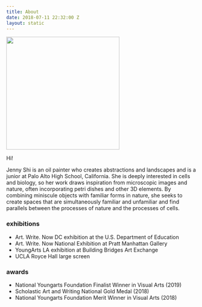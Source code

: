 ```yaml
---
title: About
date: 2018-07-11 22:32:00 Z
layout: static
---
```


<img src="/uploads/IMG_1537.jpg" width="300px">

<!-- this keeps it in a container so that the text isn't left justified while the image is in the center  -->
<!-- if you don't want it to be centered, take the text out of <div class="text"> -->
<div class="text">
	<p>Hi!</p>
	<p>Jenny Shi is an oil painter who creates abstractions and landscapes and is a junior at Palo Alto High School, California. She is deeply interested in cells and biology, so her work draws inspiration from microscopic images and nature, often incorporating petri dishes and other 3D elements. By combining miniscule objects with familiar forms in nature, she seeks to create spaces that are simultaneously familiar and unfamiliar and find parallels between the processes of nature and the processes of cells. </p>
	<h3>exhibitions</h3>
	<ul>
		<li>Art. Write. Now DC exhibition at the U.S. Department of Education</li>
		<li>Art. Write. Now National Exhibition at Pratt Manhattan Gallery</li>
		<li>YoungArts LA exhibition at Building Bridges Art Exchange</li>
		<li>UCLA Royce Hall large screen</li>
	</ul>
	<h3>awards</h3>
	<ul>
                        <li>National Youngarts Foundation Finalist Winner in Visual Arts (2019)</li>
			<li>Scholastic Art and Writing National Gold Medal (2018)</li>
			<li>National Youngarts Foundation Merit Winner in Visual Arts (2018)</li>
	</ul>
</div>
		
